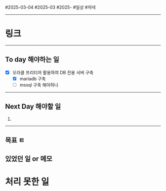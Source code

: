 #2025-03-04 #2025-03 #2025-
#일상 #저녁 

-------
# 링크

---
## To day 해야하는 일
- [x] 오라클 프리티어 활용하여 DB 전용 서버 구축
    - [x] mariadb 구축
    - [ ] mssql 구축 해야하나

---
## Next Day 해야할 일
1. 

---

## 목표 ㅌ


## 있었던 일  or 메모


# 처리 못한 일